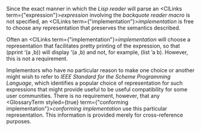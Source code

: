  



Since the exact manner in which the *Lisp reader* will parse an <ClLinks  term={"expression"}><i>expression</i></ClLinks> involving the *backquote reader macro* is not specified, an <ClLinks  term={"implementation"}><i>implementation</i></ClLinks> is free to choose any representation that preserves the semantics described. 



Often an <ClLinks  term={"implementation"}><i>implementation</i></ClLinks> will choose a representation that facilitates pretty printing of the expression, so that (pprint ‘(a ,b)) will display ‘(a ,b) and not, for example, (list ’a b). However, this is not a requirement. 



Implementors who have no particular reason to make one choice or another might wish to refer to *IEEE Standard for the Scheme Programming Language*, which identifies a popular choice of representation for such expressions that might provide useful to be useful compatibility for some user communities. There is no requirement, however, that any <GlossaryTerm styled={true} term={"conforming implementation"}><i>conforming implementation</i></GlossaryTerm> use this particular representation. This information is provided merely for cross-reference purposes. 



